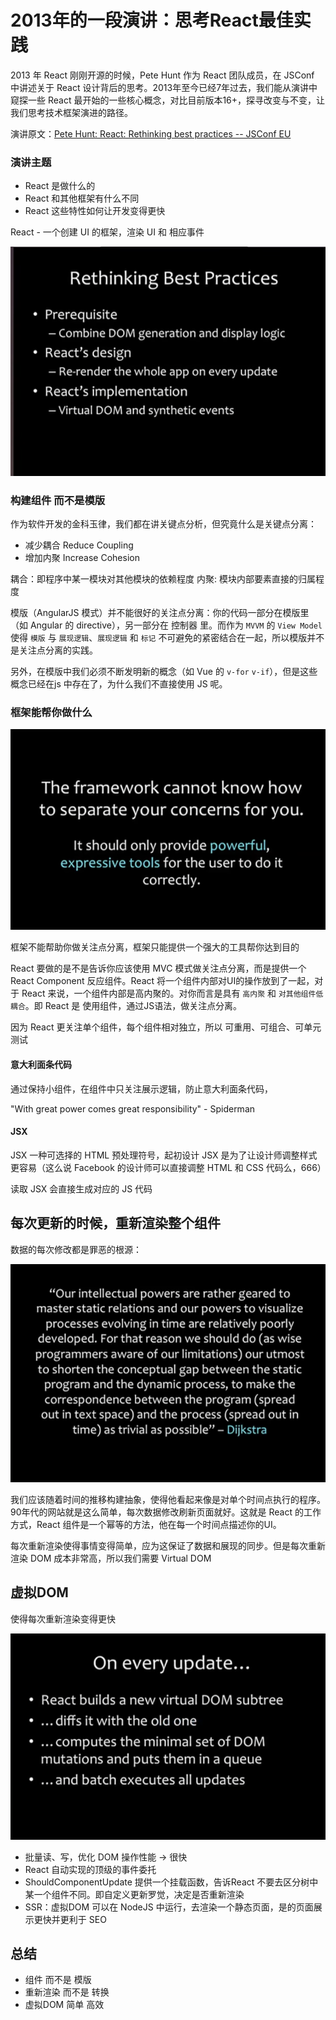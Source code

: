 # 2013年的一段演讲：思考React最佳实践

2013 年 React 刚刚开源的时候，Pete Hunt 作为 React 团队成员，在 JSConf 中讲述关于 React 设计背后的思考。2013年至今已经7年过去，我们能从演讲中窥探一些 React 最开始的一些核心概念，对比目前版本16+，探寻改变与不变，让我们思考技术框架演进的路径。

演讲原文：[Pete Hunt: React: Rethinking best practices -- JSConf EU](https://www.youtube.com/watch?v=x7cQ3mrcKaY&t=75s)

### 演讲主题

* React 是做什么的 
* React 和其他框架有什么不同
* React 这些特性如何让开发变得更快

React - 一个创建 UI 的框架，渲染 UI 和 相应事件

![](../.gitbook/assets/RethinkingReact1.png)

### 构建组件 而不是模版

作为软件开发的金科玉律，我们都在讲关键点分析，但究竟什么是关键点分离：

* 减少耦合 Reduce Coupling
* 增加内聚 Increase Cohesion

耦合：即程序中某一模块对其他模块的依赖程度 内聚: 模块内部要素直接的归属程度

模版（AngularJS 模式）并不能很好的关注点分离：你的代码一部分在模版里（如 Angular 的 directive），另一部分在 控制器 里。而作为 `MVVM` 的 `View Model` 使得 `模版` 与 `展现逻辑`、`展现逻辑` 和 `标记` 不可避免的紧密结合在一起，所以模版并不是关注点分离的实践。

另外，在模版中我们必须不断发明新的概念（如 Vue 的 `v-for` `v-if`），但是这些概念已经在js 中存在了，为什么我们不直接使用 JS 呢。

### 框架能帮你做什么

![](../.gitbook/assets/RethinkingReact2.png)

框架不能帮助你做关注点分离，框架只能提供一个强大的工具帮你达到目的

React 要做的是不是告诉你应该使用 MVC 模式做关注点分离，而是提供一个 React Component 反应组件。React 将一个组件内部对UI的操作放到了一起，对于 React 来说，一个组件内部是高内聚的。对你而言是具有 `高内聚` 和 `对其他组件低耦合`。即 React 是 使用组件，通过JS语法，做关注点分离。

因为 React 更关注单个组件，每个组件相对独立，所以 可重用、可组合、可单元测试

#### 意大利面条代码

通过保持小组件，在组件中只关注展示逻辑，防止意大利面条代码，

"With great power comes great responsibility" - Spiderman

#### JSX

JSX 一种可选择的 HTML 预处理符号，起初设计 JSX 是为了让设计师调整样式更容易（这么说 Facebook 的设计师可以直接调整 HTML 和 CSS 代码么，666）

读取 JSX 会直接生成对应的 JS 代码

## 每次更新的时候，重新渲染整个组件

数据的每次修改都是罪恶的根源：

![](../.gitbook/assets/RethinkingReact3.png)

我们应该随着时间的推移构建抽象，使得他看起来像是对单个时间点执行的程序。90年代的网站就是这么简单，每次数据修改刷新页面就好。这就是 React 的工作方式，React 组件是一个幂等的方法，他在每一个时间点描述你的UI。

每次重新渲染使得事情变得简单，应为这保证了数据和展现的同步。但是每次重新渲染 DOM 成本非常高，所以我们需要 Virtual DOM

## 虚拟DOM

使得每次重新渲染变得更快

![](../.gitbook/assets/RethinkingReact4.png)

* 批量读、写，优化 DOM 操作性能 -&gt; 很快
* React 自动实现的顶级的事件委托
* ShouldComponentUpdate 提供一个挂载函数，告诉React 不要去区分树中某一个组件不同。即自定义更新罗觉，决定是否重新渲染
* SSR：虚拟DOM 可以在 NodeJS 中运行，去渲染一个静态页面，是的页面展示更快并更利于 SEO

## 总结

* 组件 而不是 模版
* 重新渲染 而不是 转换
* 虚拟DOM 简单 高效

